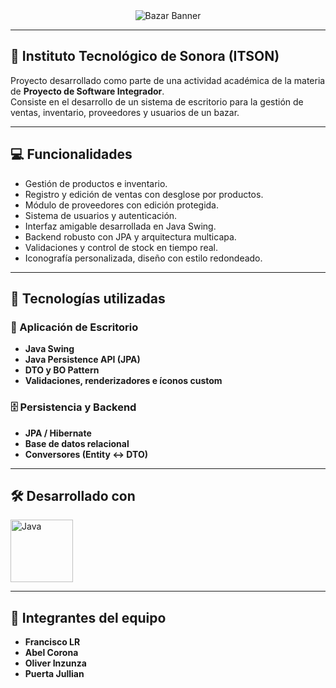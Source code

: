 <div align="center">
  <img src="https://github.com/user-attachments/assets/d4ebb1a1-4cd4-4b4d-8689-6797929be5a3" alt="Bazar Banner" style="max-width: 100%;">
</div>

---

## 🏫 Instituto Tecnológico de Sonora (ITSON)

Proyecto desarrollado como parte de una actividad académica de la materia de **Proyecto de Software Integrador**.  
Consiste en el desarrollo de un sistema de escritorio para la gestión de ventas, inventario, proveedores y usuarios de un bazar.

---

## 💻 Funcionalidades

- Gestión de productos e inventario.
- Registro y edición de ventas con desglose por productos.
- Módulo de proveedores con edición protegida.
- Sistema de usuarios y autenticación.
- Interfaz amigable desarrollada en Java Swing.
- Backend robusto con JPA y arquitectura multicapa.
- Validaciones y control de stock en tiempo real.
- Iconografía personalizada, diseño con estilo redondeado.

---

## 🔧 Tecnologías utilizadas

### 📄 Aplicación de Escritorio
- **Java Swing**
- **Java Persistence API (JPA)**
- **DTO y BO Pattern**
- **Validaciones, renderizadores e íconos custom**

### 🗄️ Persistencia y Backend
- **JPA / Hibernate**
- **Base de datos relacional**
- **Conversores (Entity ↔ DTO)**

---

## 🛠️ Desarrollado con

<div style="display: flex; flex-wrap: wrap; gap: 10px; align-items: center;">
  <img src="https://github.com/user-attachments/assets/2c4987f2-2c2b-42ce-9aa9-bbc7e9bb97e2" alt="Java" width="100">
</div>

---

## 👥 Integrantes del equipo

- **Francisco LR**
- **Abel Corona**
- **Oliver Inzunza**
- **Puerta Jullian**


